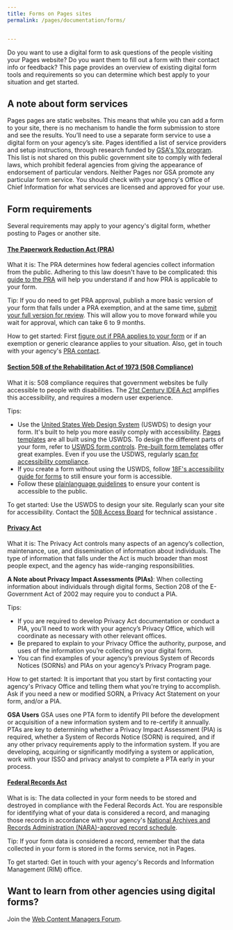 ```yaml
---
title: Forms on Pages sites
permalink: /pages/documentation/forms/


---
```

Do you want to use a digital form to ask questions of the people visiting your Pages website? Do you want them to fill out a form with their contact info or feedback? This page provides an overview of existing digital form tools and requirements so you can determine which best apply to your situation and get started.


## A note about form services
Pages pages are static websites. This means that while you can add a form to your site, there is no mechanism to handle the form submission to store and see the results. You’ll need to use a separate form service to use a digital form on your agency’s site. Pages identified a list of service providers and setup instructions, through research funded by [GSA's 10x program](https://10x.gsa.gov/). This list is not shared on this public government site to comply with federal laws, which prohibit federal agencies from giving the appearance of endorsement of particular vendors. Neither Pages nor GSA promote any particular form service. You should check with your agency's Office of Chief Information for what services are licensed and approved for your use.

## Form requirements
Several requirements may apply to your agency's digital form, whether posting to Pages or another site.

#### [The Paperwork Reduction Act (PRA)](https://digital.gov/resources/paperwork-reduction-act-44-u-s-c-3501-et-seq/)
What it is: The PRA determines how federal agencies collect information from the public. Adhering to this law doesn't have to be complicated: this [guide to the PRA](https://pra.digital.gov/) will help you understand if and how PRA is applicable to your form.

Tip: If you do need to get PRA approval, publish a more basic version of your form that falls under a PRA exemption, and at the same time, [submit your full version for review](https://pra.digital.gov/clearance-process/). This will allow you to move forward while you wait for approval, which can take 6 to 9 months.

How to get started: First [figure out if PRA applies to your form](https://pra.digital.gov/do-i-need-clearance/) or if an exemption or generic clearance applies to your situation. Also, get in touch with your agency's [PRA contact](https://pra.digital.gov/contact/).

#### [Section 508 of the Rehabilitation Act of 1973 (508 Compliance)](https://www.section508.gov/manage/laws-and-policies)
What it is: 508 compliance requires that government websites be fully accessible to people with disabilities. The [21st Century IDEA Act](https://www.congress.gov/bill/115th-congress/house-bill/5759/text) amplifies this accessibility, and requires a modern user experience.

Tips:
- Use the [United States Web Design System](https://designsystem.digital.gov/) (USWDS) to design your form. It's built to help you more easily comply with accessibility. [Pages templates](/pages/documentation/templates/) are all built using the USWDS. To design the different parts of your form, refer to [USWDS form controls](https://designsystem.digital.gov/components/form-controls/). [Pre-built form templates](https://designsystem.digital.gov/components/form-templates/) offer great examples. Even if you use the USDWS, regularly [scan for accessibility compliance](https://accessibility.18f.gov/tools/).
- If you create a form without using the USWDS, follow [18F's accessibility guide for forms](https://accessibility.18f.gov/forms/) to still ensure your form is accessible.
- Follow these [plainlanguage guidelines](https://plainlanguage.gov/guidelines/) to ensure your content is accessible to the public.

To get started: Use the USWDS to design your site. Regularly scan your site for accessibility. Contact the [508 Access Board](https://www.access-board.gov/contact/) for technical assistance . 

#### [Privacy Act](https://www.archives.gov/about/laws/privacy-act-1974.html)
What it is: The Privacy Act controls many aspects of an agency’s collection, maintenance, use, and dissemination of information about individuals. The type of information that falls under the Act is much broader than most people expect, and the agency has wide-ranging responsibilities.

**A Note about Privacy Impact Assessments (PIAs)**: When collecting information about individuals through digital forms, Section 208 of the E-Government Act of 2002 may require you to conduct a PIA.

Tips:
- If you are required to develop Privacy Act documentation or conduct a PIA, you’ll need to work with your agency’s Privacy Office, which will coordinate as necessary with other relevant offices.
- Be prepared to explain to your Privacy Office the authority, purpose, and uses of the information you’re collecting on your digital form.
- You can find examples of your agency’s previous System of Records Notices (SORNs) and PIAs on your agency’s Privacy Program page.

How to get started: It is important that you start by first contacting your agency's Privacy Office and telling them what you're trying to accomplish. Ask if you need a new or modified SORN, a Privacy Act Statement on your form, and/or a PIA. 

**GSA Users**
GSA uses one PTA form to identify PII before the development or acquisition
of a new information system and to re-certify it annually. PTAs are key to
determining whether a Privacy Impact Assessment (PIA) is required, whether
a System of Records Notice (SORN) is required, and if any other privacy
requirements apply to the information system.  If you are developing,
acquiring or significantly modifying a system or application, work with
your ISSO and privacy analyst to complete a PTA early in your process.

#### [Federal Records Act](https://www.archives.gov/about/laws/fed-agencies.html)
What is is: The data collected in your form needs to be stored and destroyed in compliance with the Federal Records Act. You are responsible for identifying what of your data is considered a record, and managing those records in accordance with your agency's [National Archives and Records Administration (NARA)-approved record schedule](https://www.archives.gov/about/laws/fed-agencies.html).

Tip: If your form data is considered a record, remember that the data collected in your form is stored in the forms service, not in Pages.

To get started: Get in touch with your agency's Records and Information Management (RIM) office.

## Want to learn from other agencies using digital forms?
Join the [Web Content Managers Forum](https://digital.gov/communities/web-content-managers/).

